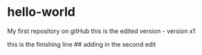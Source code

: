 # hello-world
My first repository on gitHub
this is the edited version - version x1


this is the finishing line ## adding in the second edit
